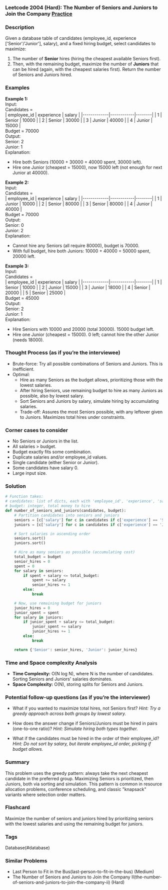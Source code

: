 ### Leetcode 2004 (Hard): The Number of Seniors and Juniors to Join the Company [Practice](https://leetcode.com/problems/the-number-of-seniors-and-juniors-to-join-the-company)

### Description  
Given a database table of candidates (employee_id, experience ['Senior'/'Junior'], salary), and a fixed hiring budget, select candidates to maximize:
1. The number of **Senior** hires (hiring the cheapest available Seniors first).
2. Then, with the remaining budget, maximize the number of **Juniors** that can be hired (again, with the cheapest salaries first).
Return the number of Seniors and Juniors hired.

### Examples  

**Example 1:**  
Input:  
Candidates =  
| employee_id | experience | salary  |
|-------------|------------|--------|
| 1           | Senior     | 10000  |
| 2           | Senior     | 30000  |
| 3           | Junior     | 40000  |
| 4           | Junior     | 15000  |  
Budget = 70000  
Output:  
Senior: 2  
Junior: 1  
Explanation:  
- Hire both Seniors (10000 + 30000 = 40000 spent, 30000 left).
- Hire one Junior (cheapest = 15000), now 15000 left (not enough for next Junior at 40000).

**Example 2:**  
Input:  
Candidates =  
| employee_id | experience | salary  |
|-------------|------------|--------|
| 1           | Junior     | 10000  |
| 2           | Senior     | 80000  |
| 3           | Senior     | 80000  |
| 4           | Junior     | 40000  |  
Budget = 70000  
Output:  
Senior: 0  
Junior: 2  
Explanation:  
- Cannot hire any Seniors (all require 80000), budget is 70000.
- With full budget, hire both Juniors: 10000 + 40000 = 50000 spent, 20000 left.

**Example 3:**  
Input:  
Candidates =  
| employee_id | experience | salary  |
|-------------|------------|--------|
| 1           | Senior     | 10000  |
| 2           | Junior     | 15000  |
| 3           | Junior     | 18000  |
| 4           | Senior     | 20000  |
| 5           | Senior     | 25000  |  
Budget = 45000  
Output:  
Senior: 2  
Junior: 1  
Explanation:  
- Hire Seniors with 10000 and 20000 (total 30000). 15000 budget left.
- Hire one Junior (cheapest = 15000). 0 left; cannot hire the other Junior (needs 18000).

### Thought Process (as if you’re the interviewee)  
- Brute-force: Try all possible combinations of Seniors and Juniors. This is inefficient.
- Optimal:  
  - Hire as many Seniors as the budget allows, prioritizing those with the lowest salaries.
  - After hiring Seniors, use remaining budget to hire as many Juniors as possible, also by lowest salary.
  - Sort Seniors and Juniors by salary, simulate hiring by accumulating salaries.
  - Trade-off: Assures the most Seniors possible, with any leftover given to Juniors. Maximizes total hires under constraints.

### Corner cases to consider  
- No Seniors or Juniors in the list.
- All salaries > budget.
- Budget exactly fits some combination.
- Duplicate salaries and/or employee_id values.
- Single candidate (either Senior or Junior).
- Some candidates have salary 0.
- Large input size.

### Solution

```python
# Function takes:
# candidates: list of dicts, each with 'employee_id', 'experience', 'salary'
# budget: integer, total money to hire
def number_of_seniors_and_juniors(candidates, budget):
    # Partition candidates into seniors and juniors
    seniors = [c['salary'] for c in candidates if c['experience'] == 'Senior']
    juniors = [c['salary'] for c in candidates if c['experience'] == 'Junior']

    # Sort salaries in ascending order
    seniors.sort()
    juniors.sort()

    # Hire as many seniors as possible (accumulating cost)
    total_budget = budget
    senior_hires = 0
    spent = 0
    for salary in seniors:
        if spent + salary <= total_budget:
            spent += salary
            senior_hires += 1
        else:
            break

    # Now, use remaining budget for juniors
    junior_hires = 0
    junior_spent = spent
    for salary in juniors:
        if junior_spent + salary <= total_budget:
            junior_spent += salary
            junior_hires += 1
        else:
            break

    return {'Senior': senior_hires, 'Junior': junior_hires}
```

### Time and Space complexity Analysis  

- **Time Complexity:** O(N log N), where N is the number of candidates. Sorting Seniors and Juniors' salaries dominates.
- **Space Complexity:** O(N), storing splits for Seniors and Juniors.

### Potential follow-up questions (as if you’re the interviewer)  

- What if you wanted to maximize total hires, not Seniors first?
  *Hint: Try a greedy approach across both groups by lowest salary.*

- How does the answer change if Seniors/Juniors must be hired in pairs (one-to-one ratio)?
  *Hint: Simulate hiring both types together.*

- What if the candidates must be hired in the order of their employee_id?
  *Hint: Do not sort by salary, but iterate employee_id order, picking if budget allows.*

### Summary
This problem uses the greedy pattern: always take the next cheapest candidate in the preferred group. Maximizing Seniors is prioritized, then Juniors, both via sorting and simulation. This pattern is common in resource allocation problems, conference scheduling, and classic "knapsack" variants where selection order matters.


### Flashcard
Maximize the number of seniors and juniors hired by prioritizing seniors with the lowest salaries and using the remaining budget for juniors.

### Tags
Database(#database)

### Similar Problems
- Last Person to Fit in the Bus(last-person-to-fit-in-the-bus) (Medium)
- The Number of Seniors and Juniors to Join the Company II(the-number-of-seniors-and-juniors-to-join-the-company-ii) (Hard)